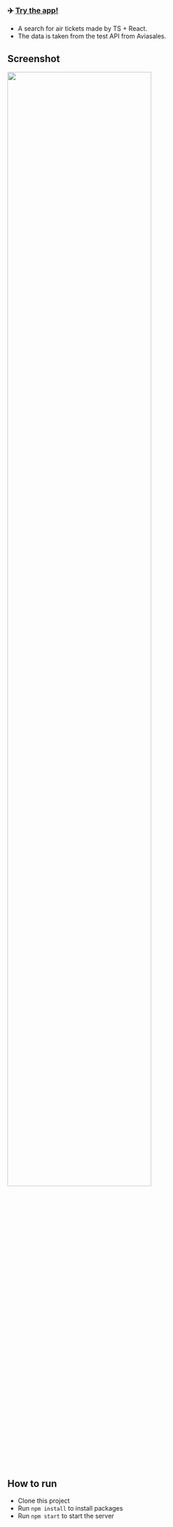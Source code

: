 ### ✈️ [Try the app!](https://uncle-ara.github.io/aviasales/)
* A search for air tickets made by TS + React.
* The data is taken from the test API from Aviasales.

## Screenshot
<img src="https://sun1-14.userapi.com/impg/Rum2kmA2UNfL_E7JXA-NVCEkht5k_ifipTxEmw/41c8omxOirM.jpg?size=850x902&quality=96&sign=6aea5fdd9d87944ce2bbc43c820b05a1&type=album" height="80%" width="80%">

## How to run
* Clone this project
* Run `npm install` to install packages
* Run `npm start` to start the server
